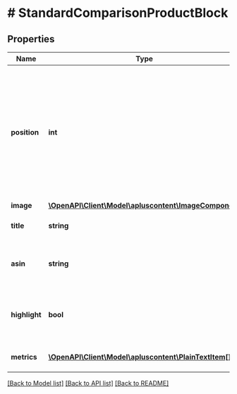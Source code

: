 # # StandardComparisonProductBlock

## Properties

Name | Type | Description | Notes
------------ | ------------- | ------------- | -------------
**position** | **int** | The rank or index of this comparison product block within the module. Different blocks cannot occupy the same position within a single module. |
**image** | [**\OpenAPI\Client\Model\apluscontent\ImageComponent**](ImageComponent.md) |  | [optional]
**title** | **string** | The comparison product title. | [optional]
**asin** | **string** | The Amazon Standard Identification Number (ASIN). | [optional]
**highlight** | **bool** | Determines whether this block of content is visually highlighted. | [optional]
**metrics** | [**\OpenAPI\Client\Model\apluscontent\PlainTextItem[]**](PlainTextItem.md) | Comparison metrics for the product. | [optional]

[[Back to Model list]](../../README.md#models) [[Back to API list]](../../README.md#endpoints) [[Back to README]](../../README.md)
